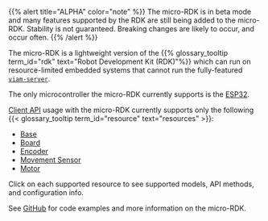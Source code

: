{{% alert title="ALPHA" color="note" %}}
The micro-RDK is in beta mode and many features supported by the RDK are still being added to the micro-RDK.
Stability is not guaranteed.
Breaking changes are likely to occur, and occur often.
{{% /alert %}}

The micro-RDK is a lightweight version of the {{% glossary_tooltip term_id="rdk" text="Robot Development Kit (RDK)"%}} which can run on resource-limited embedded systems that cannot run the fully-featured [`viam-server`](/viam/).

The only microcontroller the micro-RDK currently supports is the [ESP32](https://www.espressif.com/en/products/socs/esp32).

[Client API](/program/apis/) usage with the micro-RDK currently supports only the following {{< glossary_tooltip term_id="resource" text="resources" >}}:

- [Base](/micro-rdk/base/)
- [Board](/micro-rdk/board/)
- [Encoder](/micro-rdk/encoder/)
- [Movement Sensor](/micro-rdk/movement-sensor/)
- [Motor](/micro-rdk/motor/)

Click on each supported resource to see supported models, API methods, and configuration info.

See [GitHub](https://github.com/viamrobotics/micro-rdk) for code examples and more information on the micro-RDK.
